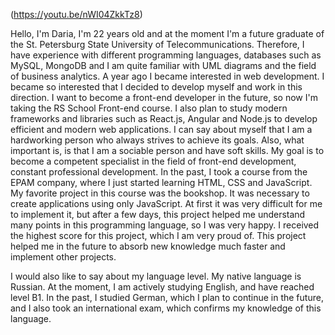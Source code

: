 (https://youtu.be/nWI04ZkkTz8)

Hello, I'm Daria, I'm 22 years old and at the moment I'm a future graduate of the St. Petersburg State University of Telecommunications. Therefore, I have experience with different programming languages, databases such as MySQL, MongoDB and I am quite familiar with UML diagrams and the field of business analytics.
A year ago I became interested in web development. I became so interested that I decided to develop myself and work in this direction. I want to become a front-end developer in the future, so now I'm taking the RS School Front-end course. I also plan to study modern frameworks and libraries such as React.js, Angular and Node.js to develop efficient and modern web applications.
I can say about myself that I am a hardworking person who always strives to achieve its goals. Also, what important is, is that I am a sociable person and have soft skills. My goal is to become a competent specialist in the field of front-end development, constant professional development.
In the past, I took a course from the EPAM company, where I just started learning HTML, CSS and JavaScript. My favorite project in this course was the bookshop. It was necessary to create applications using only JavaScript. At first it was very difficult for me to implement it, but after a few days, this project helped me understand many points in this programming language, so I was very happy. I received the highest score for this project, which I am very proud of. This project helped me in the future to absorb new knowledge much faster and implement other projects.

I would also like to say about my language level. My native language is Russian. At the moment, I am actively studying English, and have reached level B1. In the past, I studied German, which I plan to continue in the future, and I also took an international exam, which confirms my knowledge of this language.